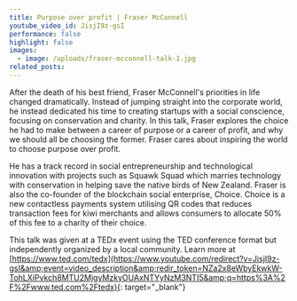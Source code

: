 ```yaml
---
title: Purpose over profit | Fraser McConnell
youtube_video_id: JisjI9z-gsI
performance: false
highlight: false
images:
  - image: /uploads/fraser-mcconnell-talk-1.jpg
related_posts:
---
```


After the death of his best friend, Fraser McConnell's priorities in life changed dramatically. Instead of jumping straight into the corporate world, he instead dedicated his time to creating startups with a social conscience, focusing on conservation and charity. In this talk, Fraser explores the choice he had to make between a career of purpose or a career of profit, and why we should all be choosing the former. Fraser cares about inspiring the world to choose purpose over profit.

He has a track record in social entrepreneurship and technological innovation with projects such as Squawk Squad which marries technology with conservation in helping save the native birds of New Zealand. Fraser is also the co-founder of the blockchain social enterprise, Choice. Choice is a new contactless payments system utilising QR codes that reduces transaction fees for kiwi merchants and allows consumers to allocate 50% of this fee to a charity of their choice.

This talk was given at a TEDx event using the TED conference format but independently organized by a local community. Learn more at [https://www.ted.com/tedx](https://www.youtube.com/redirect?v=JisjI9z-gsI&amp;event=video_description&amp;redir_token=NZa2x8eWbyEkwkW-TohLXiPvkch8MTU2MjgyMzkyOUAxNTYyNzM3NTI5&amp;q=https%3A%2F%2Fwww.ted.com%2Ftedx){: target="_blank"}